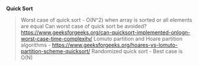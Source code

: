 **Quick Sort**
> Worst case of quick sort - O(N^2) when array is sorted or all elements are equal
> Can worst case of quick sort be avoided? https://www.geeksforgeeks.org/can-quicksort-implemented-onlogn-worst-case-time-complexity/
> Lomuto partition and Hoare partition algorithms - https://www.geeksforgeeks.org/hoares-vs-lomuto-partition-scheme-quicksort/
> Randomized quick sort - Best case is O(N)
